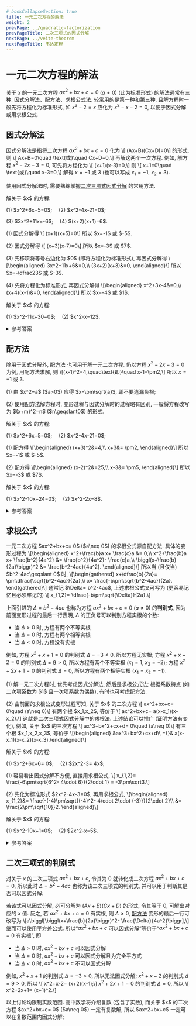 ```yaml
---
# bookCollapseSection: true
title: 一元二次方程的解法
weight: 2
prevPage: ../quadratic-factorization
prevPageTitle: 二次三项式的因式分解
nextPage: ../veite-theorem
nextPageTitle: 韦达定理
---
```


# 一元二次方程的解法

关于 $x$ 的一元二次方程 $ax^2+bx+c= 0$ ($a\neq 0$) (此为标准形式) 的解法通常有三种: 因式分解法、配方法、求根公式法. 较常用的是第一种和第三种, 且解方程时一般先将方程化为标准形式, 如 $x^2-2=x$ 应化为 $x^2-x-2=0$, 以便于因式分解或用求根公式.

## 因式分解法

因式分解法是指将二次方程 $ax^2+bx+c= 0$ 化为 \\[
    (Ax+B)(Cx+D)=0\\]
的形式, 则 \\[
    Ax+B=0\quad \text{或}\quad Cx+D=0,\\]
再解这两个一次方程. 例如, 解方程 $x^2-2x-3=0$, 可先将方程化为 \\[
    (x+1)(x-3)=0,\\]
则 \\[
    x+1=0\quad \text{或}\quad x-3=0,\\]
解得 $x=-1$ 或 $3$ (也可以写成 $x_1=-1$, $x_2=3$).

使用因式分解法时, 需要熟练掌握[二次三项式因式分解](../quadratic-factorization) 的常用方法.

<myexample>
    <p>解关于 $x$ 的方程:</p>
    <p>(1) $x^2+6x+5=0$;&emsp;
    (2) $x^2-4x-21=0$;</p>
    <p>(3) $3x^2+11x=-6$;&emsp;
    (4) $(x+2)(x+1)=6$.</p>
</myexample>

<mysolution>
    <p>(1) 因式分解得 \[
        (x+1)(x+5)=0\]
    所以 $x=-1$ 或 $-5$.</p>
    <p>(2) 因式分解得 \[
        (x+3)(x-7)=0\]
    所以 $x=-3$ 或 $7$.</p>
    <p>(3) 先移项将等号右边化为 $0$ (即将方程化为标准形式), 再因式分解得 \[\begin{aligned}
        3x^2+11x+6&=0,\\
        (3x+2)(x+3)&=0,
    \end{aligned}\]
    所以 $x=-\dfrac23$ 或 $-3$.</p>
    <p>(4) 先将方程化为标准形式, 再因式分解得 \[\begin{aligned}
        x^2+3x-4&=0,\\
        (x+4)(x-1)&=0,
    \end{aligned}\]
    所以 $x=-4$ 或 $1$.</p>
</mysolution>

<myexercise>
    <p>解关于 $x$ 的方程:</p>
    <p>(1) $x^2-11x+30=0$;&emsp;
    (2) $x^2-x=12$.</p>
</myexercise>

<details><summary>参考答案</summary>
    <p>(1) $x=5$ 或 $6$;&emsp; (2) $x=-3$ 或 $4$.</p>
</details>

## 配方法

除用于因式分解外, [配方法](../quadratic-factorization#配方法) 也可用于解一元二次方程. 仍以方程 $x^2-2x-3=0$ 为例, 用配方法求解, 则 \\[(x-1)^2=4,\quad\text{即}\quad x-1=\pm2,\\] 所以 $x=-1$ 或 $3$.

<myremark>
    <p>(1) 由 $x^2=a$ ($a>0$) 应得 $x=\pm\sqrt{a}$, 即不要遗漏负根;</p>
    <p>(2) 使用配方法解方程时, 变形过程与因式分解时的过程略有区别, 一般将方程改写为 $(x+m)^2=n$ ($n\geqslant0$) 的形式.</p>
</myremark>

<myexample>
    <p>解关于 $x$ 的方程:</p>
    <p>(1) $x^2+6x+5=0$;&emsp;
    (2) $x^2-4x-21=0$;</p>
</myexample>

<mysolution>
    <p>(1) 配方得 \[\begin{aligned}
        (x+3)^2&=4,\\
        x+3&= \pm2,
    \end{aligned}\]
    所以 $x=-1$ 或 $-5$.</p>
    <p>(2) 配方得 \[\begin{aligned}
        (x-2)^2&=25,\\
        x-3&= \pm5,
    \end{aligned}\]
    所以 $x=-3$ 或 $7$.</p>
</mysolution>

<myexercise>
    <p>解关于 $x$ 的方程:</p>
    <p>(1) $x^2-10x+24=0$;&emsp;
    (2) $x^2-2x=8$.</p>
</myexercise>

<details><summary>参考答案</summary>
    <p>(1) $x=4$ 或 $6$;&emsp; (2) $x=-2$ 或 $4$.</p>
</details>

<span id="求根公式"></span>
## 求根公式

<p>一元二次方程 $ax^2+bx+c= 0$ ($a\neq 0$) 的求根公式源自配方法. 具体的变形过程为 \[\begin{aligned}
    x^2+\frac{b}a x+ \frac{c}a &= 0,\\
    x^2+\frac{b}a x+ \frac{b^2}{4a^2} &= \frac{b^2}{4a^2}- \frac{c}a,\\
    \biggl(x+\frac{b}{2a}\biggr)^2 &= \frac{b^2-4ac}{4a^2}.
    \end{aligned}\]
所以当 (且仅当) $b^2-4ac\geqslant 0$ 时, \[\begin{gathered}
    x+\dfrac{b}{2a}= \pm\dfrac{\sqrt{b^2-4ac}}{2a},\\
    x= \frac{-b\pm\sqrt{b^2-4ac}}{2a}.
\end{gathered}\]
通常记 $\Delta= b^2-4ac$, 上述求根公式又可写为 (更容易记忆且必须牢记的) \[
    x_{1,2}= \dfrac{-b\pm\sqrt{\Delta}}{2a}.\]</p>

上面引进的 $\Delta= b^2-4ac$ 也称为方程 $ax^2+bx+c= 0$ ($a\neq 0$) 的**判别式**, 因为前面变形过程的最后一行表明, $\Delta$ 的正负号可以判别方程实根的个数: 

- 当 $\Delta>0$ 时, 方程有两个不等实根
- 当 $\Delta=0$ 时, 方程有两个相等实根
- 当 $\Delta<0$ 时, 方程没有实根

例如, 方程 $x^2+x+1= 0$ 的判别式 $\Delta= -3<0$, 所以方程无实根; 方程 $x^2+x-2= 0$ 的判别式 $\Delta= 9>0$, 所以方程有两个不等实根 ($x_1= 1$, $x_2= -2$); 方程 $x^2+2x+1= 0$ 的判别式 $\Delta= 0$, 所以方程有两个相等实根 ($x_1=x_2=-1$).

<myremark>
    <p>(1) 解一元二次方程时, 优先考虑因式分解法, 然后是求根公式法; 根据系数特点 (如二次项系数为 $1$ 且一次项系数为偶数), 有时也可考虑配方法.
    </p>
    <p>(2) 由前面的求根公式变形过程可知, 关于 $x$ 的二次方程 \[
        ax^2+bx+c= 0\quad (a\neq 0)\]
    有两个根 $x_1,x_2$, 等价于 \[
        ax^2+bx+c= a(x-x_1)(x-x_2).\]
    这就是二次三项式因式分解中的求根法. 上述结论可以推广 (证明方法有变化), 例如, 关于 $x$ 的三次方程 \[
        ax^3+bx^2+cx+d= 0\quad (a\neq 0)\]
    有三个根 $x_1,x_2,x_3$, 等价于 \[\begin{aligned}
        &ax^3+bx^2+cx+d\\
        ={}& a(x-x_1)(x-x_2)(x-x_3).\end{aligned}\]</p>
</myremark>


<myexample>
    <p>解关于 $x$ 的方程:</p>
    <p>(1) $x^2+6x+6= 0$;&emsp;
    (2) $2x^2-3= 4x$;</p>
</myexample>

<mysolution>
    <p>(1) 容易看出因式分解不方便, 直接用求根公式, \[
        x_{1,2}= \frac{-6\pm\sqrt{6^2- 4\cdot 6}}{2\cdot 1}
        = -3\pm\sqrt3.\]</p>
    <p>(2) 先化为标准形式 $2x^2-4x-3=0$, 再用求根公式, \[\begin{aligned}
        x_{1,2}&= \frac{-(-4)\pm\sqrt{(-4)^2- 4\cdot 2\cdot (-3)}}{2\cdot 2}\\
        &= \frac{2\pm\sqrt{10}}2.
    \end{aligned}\]</p>
</mysolution>

<myexercise>
    <p>解关于 $x$ 的方程:</p>
    <p>(1) $x^2-10x+1=0$;&emsp;
    (2) $2x^2-x=5$.</p>
</myexercise>

<details><summary>参考答案</summary>
    <p>(1) $x_{1,2}= 5\pm2\sqrt6$;&emsp; (2) $x_{1,2}= \dfrac{1\pm\sqrt{41}}4$.</p>
</details>

## 二次三项式的判别式

对关于 $x$ 的二次三项式 $ax^2+bx+c$, 令其为 $0$ 就转化成二次方程 $ax^2+bx+c= 0$, 所以此时 $\Delta= b^2-4ac$ 也称为该二次三项式的判别式, 并可以用于判断其是否可以因式分解:

若该式可以因式分解, 必可分解为 $(Ax+B)(Cx+D)$ 的形式, 令其等于 $0$, 可解出对应的 $x$ 值. 反之, 若 $ax^2+bx+c=0$ 有实根, 则 $\Delta\geqslant 0$, [配方法](../quadratic-factorization#配方法) 变形的最后一行可改写为 \\[a\biggl[\biggl(x+\frac{b}{2a}\biggr)^2- \frac{\Delta}{4a^2}\biggr],\\] 继而可以使用平方差公式. 所以“$ax^2+bx+c$ 可以因式分解”等价于“$ax^2+bx+c=0$ 有实根”, 即

- 当 $\Delta>0$ 时, $ax^2+bx+c$ 可以因式分解
- 当 $\Delta=0$ 时, $ax^2+bx+c$ 可以因式分解且为完全平方式
- 当 $\Delta<0$ 时, $ax^2+bx+c$ 不可以因式分解

例如, $x^2+x+1$ 的判别式 $\Delta= -3<0$, 所以无法因式分解; $x^2+x-2$ 的判别式 $\Delta= 9>0$, 所以 \\[
    x^2+x-2= (x+2)(x-1);\\]
$x^2+2x+1= 0$ 的判别式 $\Delta= 0$, 所以 \\[
    x^2+2x+1= (x+1)^2.\\]

<myremark>
    <p>以上讨论均限制实数范围. 高中数学将介绍复数 (包含了实数), 而关于 $x$ 的二次方程 $ax^2+bx+c= 0$ ($a\neq 0$) 一定有复数解, 所以 $ax^2+bx+c$ 一定可以在复数范围内因式分解;
    </p>
</myremark>

